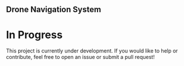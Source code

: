 ## Drone Navigation System

# In Progress
This project is currently under development. If you would like to help or contribute, feel free to open an issue or submit a pull request!


